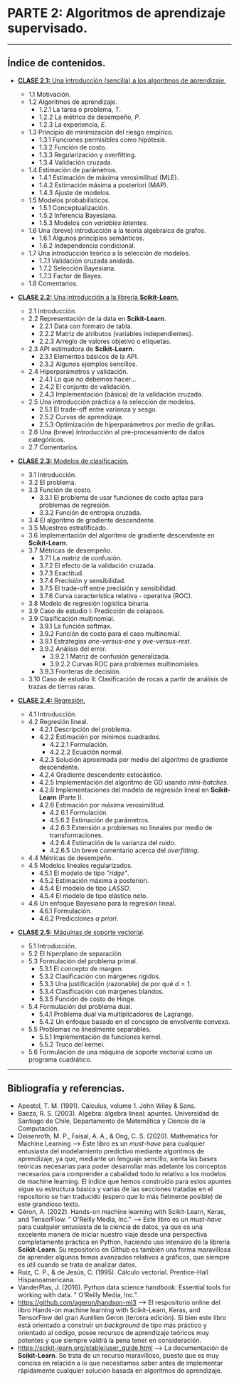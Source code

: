# PARTE 2: Algoritmos de aprendizaje supervisado.
---

## Índice de contenidos.
- [**CLASE 2.1:** Una introducción (sencilla) a los algoritmos de aprendizaje.](https://github.com/rquezadac/udd_data_science_lectures/blob/main/PARTE%20II%20-%20Modelos%20de%20aprendizaje%20supervisado/clase_2_1.ipynb)
    - 1.1 Motivación.
    - 1.2 Algoritmos de aprendizaje.
        - 1.2.1 La tarea o problema, $T$.
        - 1.2.2 La métrica de desempeño, $P$.
        - 1.2.3 La experiencia, $E$.
    - 1.3 Principio de minimización del riesgo empírico.
        - 1.3.1 Funciones permisibles como hipótesis.
        - 1.3.2 Función de costo.
        - 1.3.3 Regularización y overfitting.
        - 1.3.4 Validación cruzada.
    - 1.4 Estimación de parámetros.
        - 1.4.1 Estimación de máxima verosimilitud (MLE).
        - 1.4.2 Estimación máxima a posteriori (MAP).
        - 1.4.3 Ajuste de modelos.
    - 1.5 Modelos probabilísticos.
        - 1.5.1 Conceptualización.
        - 1.5.2 Inferencia Bayesiana.
        - 1.5.3 Modelos con *variables latentes*.
    - 1.6 Una (breve) introducción a la teoría algebraica de grafos.
        - 1.6.1 Algunos principios semánticos.
        - 1.6.2 Independencia condicional.
    - 1.7 Una introducción teórica a la selección de modelos.
        - 1.7.1 Validación cruzada anidada.
        - 1.7.2 Selección Bayesiana.
        - 1.7.3 Factor de Bayes.
    - 1.8 Comentarios.

- [**CLASE 2.2:** Una introducción a la librería **Scikit-Learn**.](https://github.com/rquezadac/udd_data_science_lectures/blob/main/PARTE%20II%20-%20Modelos%20de%20aprendizaje%20supervisado/clase_2_2.ipynb)
    - 2.1 Introducción.
    - 2.2 Representación de la data en **Scikit-Learn**.
        - 2.2.1 Data con formato de tabla.
        - 2.2.2 Matriz de atributos (variables independientes).
        - 2.2.3 Arreglo de valores objetivo o etiquetas.
    - 2.3 API estimadora de **Scikit-Learn**.
        - 2.3.1 Elementos básicos de la API.
        - 2.3.2 Algunos ejemplos sencillos.
    - 2.4 Hiperparámetros y validación.
        - 2.4.1 Lo que no debemos hacer...
        - 2.4.2 El conjunto de validación.
        - 2.4.3 Implementación (básica) de la validación cruzada.
    - 2.5 Una introducción práctica a la selección de modelos.
        - 2.5.1 El trade-off entre varianza y sesgo.
        - 2.5.2 Curvas de aprendizaje.
        - 2.5.3 Optimización de hiperparámetros por medio de grillas.
    - 2.6 Una (breve) introducción al pre-procesamiento de datos categóricos.
    - 2.7 Comentarios.

- [**CLASE 2.3:** Modelos de clasificación.](https://github.com/rquezadac/udd_data_science_lectures/blob/main/PARTE%20II%20-%20Modelos%20de%20aprendizaje%20supervisado/clase_2_3.ipynb)
    - 3.1 Introducción.
    - 3.2 El problema.
    - 3.3 Función de costo.
        - 3.3.1 El problema de usar funciones de costo aptas para problemas de regresión.
        - 3.3.2 Función de entropía cruzada.
    - 3.4 El algoritmo de gradiente descendente.
    - 3.5 Muestreo estratificado.
    - 3.6 Implementación del algoritmo de gradiente descendente en **Scikit-Learn**.
    - 3.7 Métricas de desempeño.
        - 3.7.1 La matriz de confusión.
        - 3.7.2 El efecto de la validación cruzada.
        - 3.7.3 Exactitud.
        - 3.7.4 Precisión y sensibilidad.
        - 3.7.5 El trade-off entre precisión y sensibilidad.
        - 3.7.6 Curva característica relativa - operativa (ROC).
    - 3.8 Modelo de regresión logística binaria.
    - 3.9 Caso de estudio I: Predicción de colapsos.
    - 3.9 Clasificación multinomial.
        - 3.9.1 La función softmax.
        - 3.9.2 Función de costo para el caso multinomial.
        - 3.9.1 Estrategias *one-versus-one* y *ove-versus-rest*.
        - 3.9.2 Análisis del error.
            - 3.9.2.1 Matriz de confusión generalizada.
            - 3.9.2.2 Curvas ROC para problemas multinomiales.
        - 3.9.3 Fronteras de decisión.
    - 3.10 Caso de estudio II: Clasificación de rocas a partir de análisis de trazas de tierras raras.

- [**CLASE 2.4:** Regresión.](https://github.com/rquezadac/udd_data_science_lectures/blob/main/PARTE%20II%20-%20Modelos%20de%20aprendizaje%20supervisado/clase_2_4.ipynb)
    - 4.1 Introducción.
    - 4.2 Regresión lineal.
        - 4.2.1 Descripción del problema.
        - 4.2.2 Estimación por mínimos cuadrados.
            - 4.2.2.1 Formulación.
            - 4.2.2.2 Ecuación normal.
        - 4.2.3 Solución aproximada por medio del algoritmo de gradiente descendente.
        - 4.2.4 Gradiente descendente estocástico.
        - 4.2.5 Implementación del algoritmo de GD usando *mini-batches*.
        - 4.2.6 Implementaciones del modelo de regresión lineal en **Scikit-Learn** (Parte I).
        - 4.2.6 Estimación por máxima verosimilitud.
            - 4.2.6.1 Formulación.
            - 4.5.6.2 Estimación de parámetros.
            - 4.2.6.3 Extensión a problemas no lineales por medio de transformaciones.
            - 4.2.6.4 Estimación de la varianza del ruido.
            - 4.2.6.5 Un breve comentario acerca del *overfitting*.
    - 4.4 Métricas de desempeño.
    - 4.5 Modelos lineales regularizados.
        - 4.5.1 El modelo de tipo *"ridge"*.
        - 4.5.2 Estimación máxima a posteriori.
        - 4.5.4 El modelo de tipo *LASSO*.
        - 4.5.4 El modelo de tipo elástico neto.
    - 4.6 Un enfoque Bayesiano para la regresión lineal.
        - 4.6.1 Formulación.
        - 4.6.2 Predicciones *a priori*.

- [**CLASE 2.5:** Máquinas de soporte vectorial](https://github.com/rquezadac/udd_data_science_lectures/blob/main/PARTE%20II%20-%20Modelos%20de%20aprendizaje%20supervisado/clase_2_5.ipynb).
    - 5.1 Introducción.
    - 5.2 El hiperplano de separación.
    - 5.3 Formulación del problema primal.
        - 5.3.1 El concepto de margen.
        - 5.3.2 Clasificación con márgenes rígidos.
        - 5.3.3 Una justificación (razonable) de por qué $d=1$.
        - 5.3.4 Clasificación con márgenes blandos.
        - 5.3.5 Función de costo de Hinge.
    - 5.4 Formulación del problema dual.
        - 5.4.1 Problema dual vía multiplicadores de Lagrange.
        - 5.4.2 Un enfoque basado en el concepto de envolvente convexa.
    - 5.5 Problemas no linealmente separables.
        - 5.5.1 Implementación de funciones kernel.
        - 5.5.2 Truco del kernel.
    - 5.6 Formulación de una máquina de soporte vectorial como un programa cuadrático.

---

## Bibliografía y referencias.
- Apostol, T. M. (1991). Calculus, volume 1. John Wiley & Sons.
- Baeza, R. S. (2003). Algebra: álgebra lineal: apuntes. Universidad de Santiago de Chile, Departamento de Matemática y Ciencia de la Computación.
- Deisenroth, M. P., Faisal, A. A., & Ong, C. S. (2020). Mathematics for Machine Learning --> Este libro es un *must-have* para cualquier entusiasta del modelamiento predictivo mediante algoritmos de aprendizaje, ya que, mediante un lenguaje sencillo, sienta las bases teóricas necesarias para poder desarrollar más adelante los conceptos necesarios para comprender a cabalidad todo lo relativo a los modelos de machine learning. El índice que hemos construido para estos apuntes sigue su estructura básica y varias de las secciones tratadas en el repositorio se han traducido (espero que lo más fielmente posible) de este grandioso texto.
- Géron, A. (2022). Hands-on machine learning with Scikit-Learn, Keras, and TensorFlow. " O'Reilly Media, Inc." --> Este libro es un *must-have* para cualquier entusiasta de la ciencia de datos, ya que es una excelente manera de iniciar nuestro viaje desde una perspectiva completamente práctica en Python, haciendo uso intensivo de la librería **Scikit-Learn**. Su repositorio en Github es también una forma maravillosa de aprender algunos temas avanzados relativos a gráficos, que siempre es útil cuando se trata de analizar datos.
- Ruiz, C. P., & de Jesús, C. (1995). Cálculo vectorial. Prentice-Hall Hispanoamericana.
- VanderPlas, J. (2016). Python data science handbook: Essential tools for working with data. " O'Reilly Media, Inc.".
- https://github.com/ageron/handson-ml3 --> El respositorio online del libro Hands-on machine learning with Scikit-Learn, Keras, and TensorFlow del gran Aurélien Geron (tercera edición). Si bien este libro está orientado a construir un *background* de tipo más práctico y orientado al código, posee recursos de aprendizaje teóricos muy potentes y que siempre valdrá la pena tener en consideración.
- https://scikit-learn.org/stable/user_guide.html --> La documentación de **Scikit-Learn**. Se trata de un recurso maravilloso, puesto que es muy concisa en relación a lo que necesitamos saber antes de implementar rápidamente cualquier solución basada en algoritmos de aprendizaje.